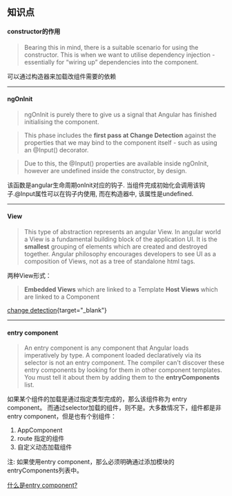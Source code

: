##  知识点

#### constructor的作用

> Bearing this in mind, there is a suitable scenario for using the constructor. This is when we want to utilise dependency injection - essentially for “wiring up” dependencies into the component.

可以通过构造器来加载改组件需要的依赖


--------------------
#### ngOnInit

> ngOnInit is purely there to give us a signal that Angular has finished initialising the component.

> This phase includes the **first pass at Change Detection** against the properties that we may bind to the component itself - such as using an @Input() decorator.

> Due to this, the @Input() properties are available inside ngOnInit, however are undefined inside the constructor, by design.

该函数是angular生命周期onInit对应的钩子. 当组件完成初始化会调用该钩子.@Input属性可以在钩子内使用, 而在构造器中, 该属性是undefined.


--------------------
#### View
> This type of abstraction represents an angular View. In angular world a View is a fundamental building block of the application UI. It is the **smallest** grouping of elements which are created and destroyed together. Angular philosophy encourages developers to see UI as a composition of Views, not as a tree of standalone html tags.

两种View形式：
> **Embedded Views** which are linked to a Template
> **Host Views** which are linked to a Component

[change detection](https://hackernoon.com/everything-you-need-to-know-about-change-detection-in-angular-8006c51d206f "change detection"){target="_blank"}

--------------------
#### entry component

> An entry component is any component that Angular loads imperatively by type.
> A component loaded declaratively via its selector is not an entry component.
> The compiler can't discover these entry components by looking for them in other component templates. You must tell it about them by adding them to the **entryComponents** list.


如果某个组件的加载是通过指定类型完成的，那么该组件称为 entry component。
而通过selector加载的组件，则不是。大多数情况下，组件都是非entry component，但是也有个别组件：
1. AppComponent
2. route 指定的组件
3. 自定义动态加载组件

注: 如果使用entry component，那么必须明确通过添加模块的entryComponents列表中。


[什么是entry component?](https://angular.io/docs/ts/latest/cookbook/ngmodule-faq.html#!#q-entry-component-defined "entry component")